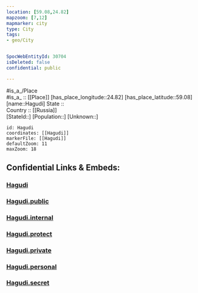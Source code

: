 ```yaml
---
location: [59.08,24.82] 
mapzoom: [7,12] 
mapmarker: city 
type: City
tags:
- geo/City


SpocWebEntityId: 30704
isDeleted: false
confidential: public

---
```

#is_a_/Place  
#is_a_ :: [[Place]] 
[has_place_longitude::24.82] 
[has_place_latitude::59.08] 
[name::Hagudi] 
State ::  
Country :: [[Russia]]  
[StateId::] 
[Population::] 
[Unknown::] 


```leaflet
id: Hagudi
coordinates: [[Hagudi]] 
markerFile: [[Hagudi]] 
defaultZoom: 11 
maxZoom: 18
```


## Confidential Links & Embeds: 

### [Hagudi](/_Standards/Earth/Continent/Europe/Europe~North/Estonia/Counties~Estonia/Rapla/City/Hagudi.md) 

### [Hagudi.public](/_public/Earth/Continent/Europe/Europe~North/Estonia/Counties~Estonia/Rapla/City/Hagudi.public.md) 

### [Hagudi.internal](/_internal/Earth/Continent/Europe/Europe~North/Estonia/Counties~Estonia/Rapla/City/Hagudi.internal.md) 

### [Hagudi.protect](/_protect/Earth/Continent/Europe/Europe~North/Estonia/Counties~Estonia/Rapla/City/Hagudi.protect.md) 

### [Hagudi.private](/_private/Earth/Continent/Europe/Europe~North/Estonia/Counties~Estonia/Rapla/City/Hagudi.private.md) 

### [Hagudi.personal](/_personal/Earth/Continent/Europe/Europe~North/Estonia/Counties~Estonia/Rapla/City/Hagudi.personal.md) 

### [Hagudi.secret](/_secret/Earth/Continent/Europe/Europe~North/Estonia/Counties~Estonia/Rapla/City/Hagudi.secret.md)

